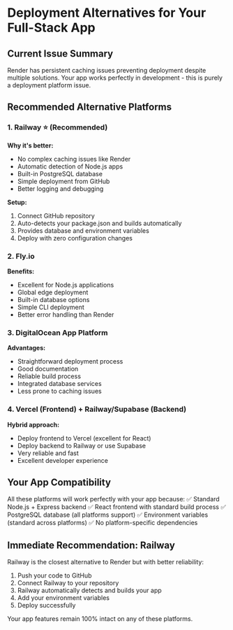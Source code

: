 # Deployment Alternatives for Your Full-Stack App

## Current Issue Summary
Render has persistent caching issues preventing deployment despite multiple solutions. Your app works perfectly in development - this is purely a deployment platform issue.

## Recommended Alternative Platforms

### 1. Railway ⭐ (Recommended)
**Why it's better:**
- No complex caching issues like Render
- Automatic detection of Node.js apps
- Built-in PostgreSQL database
- Simple deployment from GitHub
- Better logging and debugging

**Setup:**
1. Connect GitHub repository
2. Auto-detects your package.json and builds automatically
3. Provides database and environment variables
4. Deploy with zero configuration changes

### 2. Fly.io
**Benefits:**
- Excellent for Node.js applications
- Global edge deployment
- Built-in database options
- Simple CLI deployment
- Better error handling than Render

### 3. DigitalOcean App Platform
**Advantages:**
- Straightforward deployment process
- Good documentation
- Reliable build process
- Integrated database services
- Less prone to caching issues

### 4. Vercel (Frontend) + Railway/Supabase (Backend)
**Hybrid approach:**
- Deploy frontend to Vercel (excellent for React)
- Deploy backend to Railway or use Supabase
- Very reliable and fast
- Excellent developer experience

## Your App Compatibility
All these platforms will work perfectly with your app because:
✅ Standard Node.js + Express backend
✅ React frontend with standard build process
✅ PostgreSQL database (all platforms support)
✅ Environment variables (standard across platforms)
✅ No platform-specific dependencies

## Immediate Recommendation: Railway

Railway is the closest alternative to Render but with better reliability:
1. Push your code to GitHub
2. Connect Railway to your repository
3. Railway automatically detects and builds your app
4. Add your environment variables
5. Deploy successfully

Your app features remain 100% intact on any of these platforms.